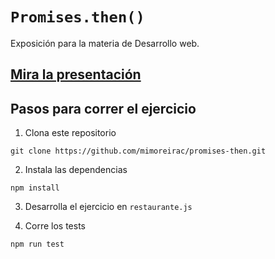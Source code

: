 # `Promises.then()`

Exposición para la materia de Desarrollo web.

## [Mira la presentación](https://mimoreirac.github.io/promises-then)

## Pasos para correr el ejercicio

1. Clona este repositorio

`git clone https://github.com/mimoreirac/promises-then.git`

2. Instala las dependencias

`npm install`

3. Desarrolla el ejercicio en `restaurante.js`

4. Corre los tests

`npm run test`
